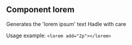 ## Component lorem

  Generates the 'lorem ipsum' text
  Hadle with care

  Usage example: ``` <lorem add="2p"></lorem> ```
